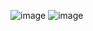 ![image](https://github.com/gmcunha98750012/Inform-tica/assets/162647519/68d18e1f-97fc-4c91-817a-b4789d28d16a)
![image](https://github.com/gmcunha98750012/Inform-tica/assets/162647519/a091fee0-3ae2-48e1-aa5c-ec1557ec8767)
